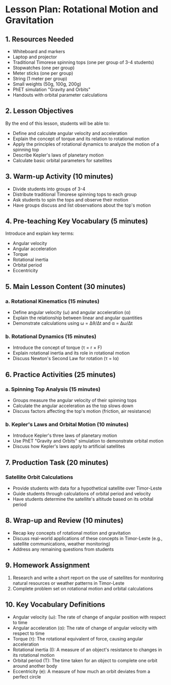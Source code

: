 # Lesson Plan: Rotational Motion and Gravitation

## 1. Resources Needed

- Whiteboard and markers
- Laptop and projector
- Traditional Timorese spinning tops (one per group of 3-4 students)
- Stopwatches (one per group)
- Meter sticks (one per group)
- String (1 meter per group)
- Small weights (50g, 100g, 200g)
- PhET simulation "Gravity and Orbits"
- Handouts with orbital parameter calculations

## 2. Lesson Objectives

By the end of this lesson, students will be able to:
- Define and calculate angular velocity and acceleration
- Explain the concept of torque and its relation to rotational motion
- Apply the principles of rotational dynamics to analyze the motion of a spinning top
- Describe Kepler's laws of planetary motion
- Calculate basic orbital parameters for satellites

## 3. Warm-up Activity (10 minutes)

- Divide students into groups of 3-4
- Distribute traditional Timorese spinning tops to each group
- Ask students to spin the tops and observe their motion
- Have groups discuss and list observations about the top's motion

## 4. Pre-teaching Key Vocabulary (5 minutes)

Introduce and explain key terms:
- Angular velocity
- Angular acceleration
- Torque
- Rotational inertia
- Orbital period
- Eccentricity

## 5. Main Lesson Content (30 minutes)

### a. Rotational Kinematics (15 minutes)
- Define angular velocity (ω) and angular acceleration (α)
- Explain the relationship between linear and angular quantities
- Demonstrate calculations using ω = Δθ/Δt and α = Δω/Δt

### b. Rotational Dynamics (15 minutes)
- Introduce the concept of torque (τ = r × F)
- Explain rotational inertia and its role in rotational motion
- Discuss Newton's Second Law for rotation (τ = Iα)

## 6. Practice Activities (25 minutes)

### a. Spinning Top Analysis (15 minutes)
- Groups measure the angular velocity of their spinning tops
- Calculate the angular acceleration as the top slows down
- Discuss factors affecting the top's motion (friction, air resistance)

### b. Kepler's Laws and Orbital Motion (10 minutes)
- Introduce Kepler's three laws of planetary motion
- Use PhET "Gravity and Orbits" simulation to demonstrate orbital motion
- Discuss how Kepler's laws apply to artificial satellites

## 7. Production Task (20 minutes)

### Satellite Orbit Calculations
- Provide students with data for a hypothetical satellite over Timor-Leste
- Guide students through calculations of orbital period and velocity
- Have students determine the satellite's altitude based on its orbital period

## 8. Wrap-up and Review (10 minutes)

- Recap key concepts of rotational motion and gravitation
- Discuss real-world applications of these concepts in Timor-Leste (e.g., satellite communications, weather monitoring)
- Address any remaining questions from students

## 9. Homework Assignment

1. Research and write a short report on the use of satellites for monitoring natural resources or weather patterns in Timor-Leste
2. Complete problem set on rotational motion and orbital calculations

## 10. Key Vocabulary Definitions

- Angular velocity (ω): The rate of change of angular position with respect to time
- Angular acceleration (α): The rate of change of angular velocity with respect to time
- Torque (τ): The rotational equivalent of force, causing angular acceleration
- Rotational inertia (I): A measure of an object's resistance to changes in its rotational motion
- Orbital period (T): The time taken for an object to complete one orbit around another body
- Eccentricity (e): A measure of how much an orbit deviates from a perfect circle